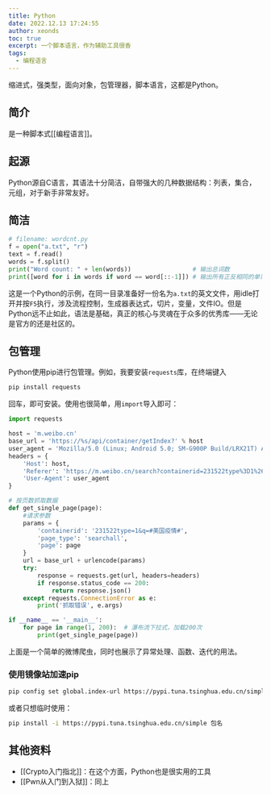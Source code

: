 ```yaml
---
title: Python
date: 2022.12.13 17:24:55
author: xeonds
toc: true
excerpt: 一个脚本语言，作为辅助工具很香
tags:
  - 编程语言
---
```


缩进式，强类型，面向对象，包管理器，脚本语言，这都是Python。

## 简介

是一种脚本式[[编程语言]]。

## 起源

Python源自C语言，其语法十分简洁，自带强大的几种数据结构：列表，集合，元组，对于新手非常友好。

## 简洁

```python
# filename: wordcnt.py
f = open("a.txt", "r")
text = f.read()
words = f.split()
print("Word count: " + len(words))                 # 输出总词数
print([word for i in words if word == word[::-1]]) # 输出所有正反相同的单词
```

这是一个Python的示例，在同一目录准备好一份名为`a.txt`的英文文件，用idle打开并按`F5`执行，涉及流程控制，生成器表达式，切片，变量，文件IO。但是Python远不止如此，语法是基础，真正的核心与灵魂在于众多的优秀库——无论是官方的还是社区的。

## 包管理

Python使用pip进行包管理。例如，我要安装`requests`库，在终端键入

```bash
pip install requests
```

回车，即可安装。使用也很简单，用`import`导入即可：

```python
import requests

host = 'm.weibo.cn'
base_url = 'https://%s/api/container/getIndex?' % host
user_agent = 'Mozilla/5.0 (Linux; Android 5.0; SM-G900P Build/LRX21T) AppleWebKit/537.36 (KHTML, like Gecko) Chrome/85.0.4183.121 Mobile Safari/537.36'
headers = {
    'Host': host,
    'Referer': 'https://m.weibo.cn/search?containerid=231522type%3D1%26q%3D%23%E7%BE%8E%E5%9B%BD%E7%96%AB%E6%83%85%23',
    'User-Agent': user_agent
}

# 按页数抓取数据
def get_single_page(page):
    #请求参数
    params = {
        'containerid': '231522type=1&q=#美国疫情#',
        'page_type': 'searchall',
        'page': page
    }
    url = base_url + urlencode(params)
    try:
        response = requests.get(url, headers=headers)
        if response.status_code == 200:
            return response.json()
    except requests.ConnectionError as e:
        print('抓取错误', e.args)

if __name__ == '__main__':
    for page in range(1, 200):  # 瀑布流下拉式，加载200次
        print(get_single_page(page))
```

上面是一个简单的微博爬虫，同时也展示了异常处理、函数、迭代的用法。

### 使用镜像站加速pip

```bash
pip config set global.index-url https://pypi.tuna.tsinghua.edu.cn/simple
```

或者只想临时使用：

```bash
pip install -i https://pypi.tuna.tsinghua.edu.cn/simple 包名
```

## 其他资料

- [[Crypto入门指北]]：在这个方面，Python也是很实用的工具
- [[Pwn从入门到入狱]]：同上